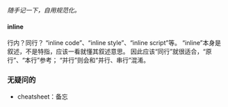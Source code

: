 *随手记一下，自用规范化。*

#### inline
行内？同行？
“inline code”、“inline style”、“inline script”等。
“inline”本身是叙述，不是特指，应该一看就懂其叙述意思。
因此应该“同行”就很适合，“原行”、“本行”参考；
“并行”则会和“并行、串行”混淆。

### 无疑问的
- cheatsheet：备忘

